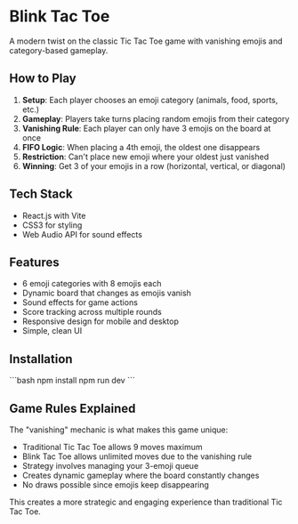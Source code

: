 # Blink Tac Toe

A modern twist on the classic Tic Tac Toe game with vanishing emojis and category-based gameplay.

## How to Play

1. **Setup**: Each player chooses an emoji category (animals, food, sports, etc.)
2. **Gameplay**: Players take turns placing random emojis from their category
3. **Vanishing Rule**: Each player can only have 3 emojis on the board at once
4. **FIFO Logic**: When placing a 4th emoji, the oldest one disappears
5. **Restriction**: Can't place new emoji where your oldest just vanished
6. **Winning**: Get 3 of your emojis in a row (horizontal, vertical, or diagonal)

## Tech Stack

- React.js with Vite
- CSS3 for styling
- Web Audio API for sound effects

## Features

- 6 emoji categories with 8 emojis each
- Dynamic board that changes as emojis vanish
- Sound effects for game actions
- Score tracking across multiple rounds
- Responsive design for mobile and desktop
- Simple, clean UI

## Installation

\`\`\`bash
npm install
npm run dev
\`\`\`

## Game Rules Explained

The "vanishing" mechanic is what makes this game unique:

- Traditional Tic Tac Toe allows 9 moves maximum
- Blink Tac Toe allows unlimited moves due to the vanishing rule
- Strategy involves managing your 3-emoji queue
- Creates dynamic gameplay where the board constantly changes
- No draws possible since emojis keep disappearing

This creates a more strategic and engaging experience than traditional Tic Tac Toe.
